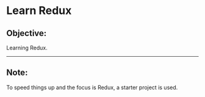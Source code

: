 # Learn Redux

## Objective:
Learning Redux.

***
## Note:
To speed things up and the focus is Redux, a starter project is used.
